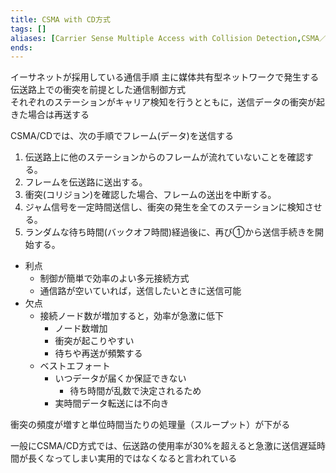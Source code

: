 ```yaml
---
title: CSMA with CD方式
tags: []
aliases: [Carrier Sense Multiple Access with Collision Detection,CSMA／CD]
ends: 
---
```


イーサネットが採用している通信手順
主に媒体共有型ネットワークで発生する伝送路上での衝突を前提とした通信制御方式  
それぞれのステーションがキャリア検知を行うとともに，送信データの衝突が起きた場合は再送する

CSMA/CDでは、次の手順でフレーム(データ)を送信する

1.  伝送路上に他のステーションからのフレームが流れていないことを確認する。
2.  フレームを伝送路に送出する。
3.  衝突(コリジョン)を確認した場合、フレームの送出を中断する。
4.  ジャム信号を一定時間送信し、衝突の発生を全てのステーションに検知させる。
5.  ランダムな待ち時間(バックオフ時間)経過後に、再び①から送信手続きを開始する。

- 利点
	- 制御が簡単で効率のよい多元接続方式
	- 通信路が空いていれば，送信したいときに送信可能
- 欠点
	- 接続ノード数が増加すると，効率が急激に低下
		- ノード数増加
		- 衝突が起こりやすい
		- 待ちや再送が頻繁する
	- ベストエフォート
		- いつデータが届くか保証できない
			- 待ち時間が乱数で決定されるため
		- 実時間データ転送には不向き

  
衝突の頻度が増すと単位時間当たりの処理量（スループット）が下がる

一般にCSMA/CD方式では、伝送路の使用率が30%を超えると急激に送信遅延時間が長くなってしまい実用的ではなくなると言われている

